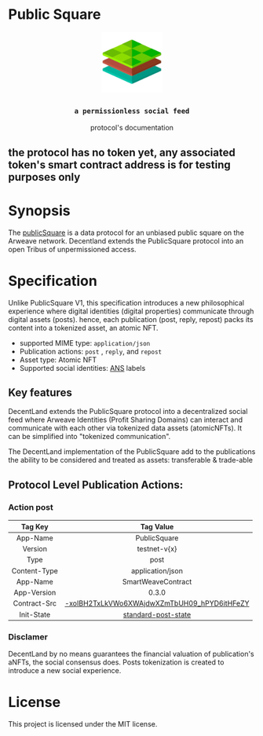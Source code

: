 # Public Square

<p align="center">
  <a href="https://decent.land">
    <img src="./img/logo25.png" height="124">
  </a>
  <h3 align="center"><code>a permissionless social feed</code></h3>
  <p align="center">protocol's documentation</p>
</p>

## **the protocol has no token yet, any associated token's smart contract address is for testing purposes only**


# Synopsis
The [publicSquare](https://twitter.com/samecwilliams/status/1347741160165531655?lang=en) is a data protocol for an unbiased public square on the Arweave network. Decentland extends the PublicSquare protocol into an open Tribus of unpermissioned access.

# Specification
Unlike PublicSquare V1, this specification introduces a new philosophical experience where digital identities (digital properties) communicate through digital assets (posts). hence, each publication (post, reply, repost) packs its content into a tokenized asset, an atomic NFT.

- supported MIME type: `application/json`
- Publication actions: `post` , `reply`, and `repost`
- Asset type: Atomic NFT
- Supported social identities: [ANS](https://github.com/decentldotland/ANS/) labels

## Key features
DecentLand extends the PublicSquare protocol into a decentralized social feed where Arweave Identities (Profit Sharing Domains) can interact and communicate with each other via tokenized data assets (atomicNFTs). It can be simplified into "tokenized communication".

The DecentLand implementation of the PublicSquare add to the publications the ability to be considered and treated as assets: transferable & trade-able
## Protocol Level Publication Actions:

### Action post

|  Tag Key  |  Tag Value  | 
| :-----------: | :-----------: |
| App-Name      | PublicSquare | 
| Version       | testnet-v{x} |
| Type          | post          |
| Content-Type  | application/json |
| App-Name      | SmartWeaveContract |
| App-Version   | 0.3.0              |
| Contract-Src  | [-xoIBH2TxLkVWo6XWAjdwXZmTbUH09_hPYD6itHFeZY](https://viewblock.io/arweave/tx/-xoIBH2TxLkVWo6XWAjdwXZmTbUH09_hPYD6itHFeZY) |
| Init-State    | [standard-post-state](./postTypes/standard/post_nft.json) |

### Disclamer
DecentLand by no means guarantees the financial valuation of publication's aNFTs, the social consensus does. Posts tokenization is created to introduce a new social experience.

# License
This project is licensed under the MIT license.
